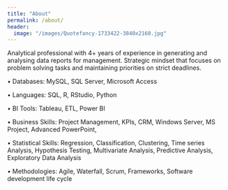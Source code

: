```yaml
---
title: "About"
permalink: /about/
header:
  image: "/images/Quotefancy-1733422-3840x2160.jpg"
---
```


Analytical professional with 4+ years of experience in generating and analysing data reports for management. Strategic mindset that focuses on problem solving tasks and maintaining priorities on strict deadlines.

• Databases: MySQL, SQL Server, Microsoft Access

• Languages: SQL, R, RStudio, Python

• BI Tools: Tableau, ETL, Power BI

• Business Skills: Project Management, KPIs, CRM, Windows Server, MS Project, Advanced PowerPoint,

• Statistical Skills: Regression, Classification, Clustering, Time series Analysis, Hypothesis Testing, Multivariate Analysis, Predictive Analysis, Exploratory Data Analysis

• Methodologies: Agile, Waterfall, Scrum, Frameworks, Software development life cycle 
